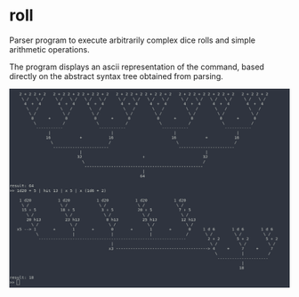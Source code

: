 # roll
Parser program to execute arbitrarily complex dice rolls and simple arithmetic operations.

The program displays an ascii representation of the command, based directly on the abstract syntax tree obtained from parsing.

![Screenshot](https://github.com/gabriele-tasca/roll/blob/master/screenshot.png)
